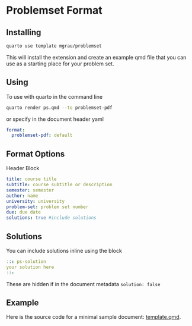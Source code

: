 # Problemset Format

## Installing

```bash
quarto use template mgrau/problemset
```

This will install the extension and create an example qmd file that you can use as a starting place for your problem set.

## Using

To use with quarto in the command line
```bash
quarto render ps.qmd --to problemset-pdf
```
or specify in the document header yaml
```yaml
format:
  problemset-pdf: default
```

## Format Options

Header Block
```yaml
title: course title
subtitle: course subtitle or description
semester: semester
author: name
university: university
problem-set: problem set number
due: due date
solutions: true #include solutions
```

## Solutions
You can include solutions inline using the block
```yaml
::: ps-solution
your solution here
:::
```
These are hidden if in the document metadata `solution: false`

## Example

Here is the source code for a minimal sample document: [template.qmd](template.qmd).


